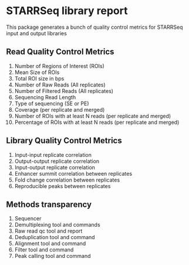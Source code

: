 # STARRSeq library report
This package generates a bunch of quality control metrics for STARRSeq input and output libraries

## Read Quality Control Metrics

1. Number of Regions of Interest (ROIs)
2. Mean Size of ROIs
3. Total ROI size in bps
4. Number of Raw Reads (All replicates)
5. Number of Filtered Reads (All replicates)
6. Sequencing Read Length 
7. Type of sequencing (SE or PE)
8. Coverage (per replicate and merged)
9. Number of ROIs with at least N reads (per replicate and merged)
10. Percentage of ROIs with at least N reads (per replicate and merged)

## Library Quality Control Metrics

1. Input-input replicate correlation
2. Output-output replicate correlation
3. Input-output replicate correlation
4. Enhancer summit correlation between replicates
5. Fold change correlation between replicates
6. Reproducible peaks between replicates

## Methods transparency

1. Sequencer
2. Demultiplexing tool and commands
3. Raw read qc tool and report
4. Deduplication tool and command
5. Alignment tool and command
6. Filter tool and command
7. Peak calling tool and command
